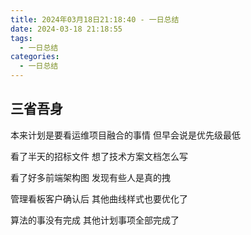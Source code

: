 ```yaml
---
title: 2024年03月18日21:18:40 - 一日总结
date: 2024-03-18 21:18:55
tags:
  - 一日总结
categories:
  - 一日总结
---
```


## 三省吾身

本来计划是要看运维项目融合的事情 但早会说是优先级最低

看了半天的招标文件 想了技术方案文档怎么写

看了好多前端架构图 发现有些人是真的拽

管理看板客户确认后 其他曲线样式也要优化了

算法的事没有完成 其他计划事项全部完成了
